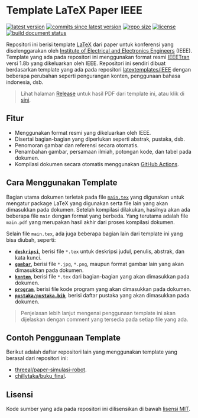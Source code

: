 # Template LaTeX Paper IEEE

[![latest version](https://img.shields.io/github/v/release/lordronz/drone-medick)](https://github.com/lordronz/drone-medick/releases/)
[![commits since latest version](https://img.shields.io/github/commits-since/lordronz/drone-medick/latest)](https://github.com/lordronz/drone-medick/commits/master)
[![repo size](https://img.shields.io/github/repo-size/lordronz/drone-medick)](https://github.com/lordronz/drone-medick)
[![license](https://img.shields.io/github/license/lordronz/drone-medick)](./LICENSE)
[![build document status](https://img.shields.io/github/workflow/status/lordronz/drone-medick/Build%20Document)](https://github.com/lordronz/drone-medick/actions)

Repositori ini berisi template [LaTeX](https://www.latex-project.org/) dari paper untuk konferensi yang diselenggarakan oleh [Institute of Electrical and Electronics Engineers](https://www.ieee.org/) (IEEE).
Template yang ada pada repositori ini menggunakan format resmi [IEEETran](http://www.michaelshell.org/tex/ieeetran/) versi 1.8b yang dikeluarkan oleh IEEE.
Repositori ini sendiri dibuat berdasarkan template yang ada pada repositori [latextemplates/IEEE](https://github.com/latextemplates/IEEE) dengan beberapa perubahan seperti pengurangan konten, penggunaan bahasa indonesia, dsb.

> Lihat halaman [Release](https://github.com/b201lab/template-paper-ieee/releases) untuk hasil PDF dari template ini, atau klik di [sini](https://github.com/b201lab/template-paper-ieee/releases/download/v1.0/main.pdf).

## Fitur

- Menggunakan format resmi yang dikeluarkan oleh IEEE.
- Disertai bagian-bagian yang diperlukan seperti abstrak, pustaka, dsb.
- Penomoran gambar dan referensi secara otomatis.
- Penambahan gambar, persamaan ilmiah, potongan kode, dan tabel pada dokumen.
- Kompilasi dokumen secara otomatis menggunakan [GitHub Actions](https://github.com/features/actions).

## Cara Menggunakan Template

Bagian utama dokumen terletak pada file [`main.tex`](./main.tex) yang digunakan untuk mengatur package LaTeX yang digunakan serta file lain yang akan dimasukkan pada dokumen.
Setelah kompilasi dilakukan, hasilnya akan ada beberapa file `main` dengan format yang berbeda.
Yang terutama adalah file `main.pdf` yang merupakan hasil akhir dari proses kompilasi dokumen.

Selain file `main.tex`, ada juga beberapa bagian lain dari template ini yang bisa diubah, seperti:
- **[`deskripsi`](./deskripsi)**, berisi file `*.tex` untuk deskripsi judul, penulis, abstrak, dan kata kunci.
- **[`gambar`](./gambar)**, berisi file `*.jpg`, `*.png`, maupun format gambar lain yang akan dimasukkan pada dokumen.
- **[`konten`](./konten)**, berisi file `*.tex` dari bagian-bagian yang akan dimasukkan pada dokumen.
- **[`program`](./program)**, berisi file kode program yang akan dimasukkan pada dokumen.
- **[`pustaka/pustaka.bib`](./pustaka/pustaka.bib)**, berisi daftar pustaka yang akan dimasukkan pada dokumen.

> Penjelasan lebih lanjut mengenai penggunaan template ini akan dijelaskan dengan comment yang tersedia pada setiap file yang ada.

## Contoh Penggunaan Template

Berikut adalah daftar repositori lain yang menggunakan template yang berasal dari repositori ini:
- [threeal/paper-simulasi-robot](https://github.com/threeal/paper-simulasi-robot).
- [chillytaka/buku_final](https://github.com/chillytaka/buku_final).

## Lisensi

Kode sumber yang ada pada repositori ini dilisensikan di bawah [lisensi MIT](./LICENSE).
